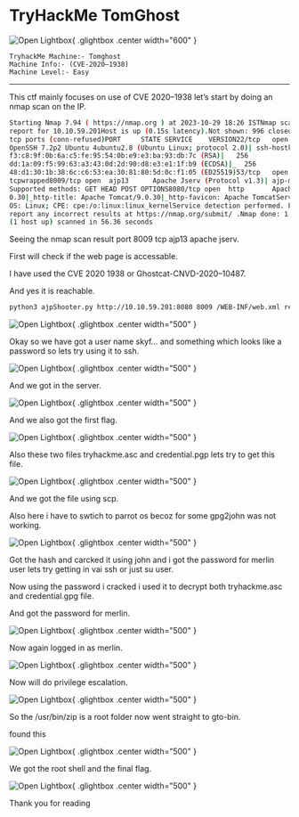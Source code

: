 # TryHackMe TomGhost

![Open Lightbox](../assets/tomghost1.webp){ .glightbox .center width="600" }

```
TryhackMe Machine:- Tomghost
Machine Info:- (CVE-2020–1938)
Machine Level:- Easy
```

---

This ctf mainly focuses on use of CVE 2020–1938 let’s start by doing an nmap scan on the IP.

```bash
Starting Nmap 7.94 ( https://nmap.org ) at 2023-10-29 18:26 ISTNmap scan 
report for 10.10.59.201Host is up (0.15s latency).Not shown: 996 closed 
tcp ports (conn-refused)PORT     STATE SERVICE    VERSION22/tcp   open  ssh        
OpenSSH 7.2p2 Ubuntu 4ubuntu2.8 (Ubuntu Linux; protocol 2.0)| ssh-hostkey:|   2048 
f3:c8:9f:0b:6a:c5:fe:95:54:0b:e9:e3:ba:93:db:7c (RSA)|   256 
dd:1a:09:f5:99:63:a3:43:0d:2d:90:d8:e3:e1:1f:b9 (ECDSA)|_  256 
48:d1:30:1b:38:6c:c6:53:ea:30:81:80:5d:0c:f1:05 (ED25519)53/tcp   open  
tcpwrapped8009/tcp open  ajp13      Apache Jserv (Protocol v1.3)| ajp-methods:|_  
Supported methods: GET HEAD POST OPTIONS8080/tcp open  http       Apache Tomcat 9.
0.30|_http-title: Apache Tomcat/9.0.30|_http-favicon: Apache TomcatService Info: 
OS: Linux; CPE: cpe:/o:linux:linux_kernelService detection performed. Please 
report any incorrect results at https://nmap.org/submit/ .Nmap done: 1 IP address 
(1 host up) scanned in 56.36 seconds
```
Seeing the nmap scan result port 8009 tcp ajp13 apache jserv.

First will check if the web page is accessable.

I have used the CVE 2020 1938 or Ghostcat-CNVD-2020–10487.

And yes it is reachable.

```bash
python3 ajpShooter.py http://10.10.59.201:8080 8009 /WEB-INF/web.xml read
```

![Open Lightbox](../assets/tomghost2.webp){ .glightbox .center width="500" }

Okay so we have got a user name skyf… and something which looks like a password so lets try using it to ssh.

![Open Lightbox](../assets/tomghost3.webp){ .glightbox .center width="500" }

And we got in the server.

![Open Lightbox](../assets/tomghost4.webp){ .glightbox .center width="500" }

And we also got the first flag.

![Open Lightbox](../assets/tomghost5.webp){ .glightbox .center width="500" }

Also these two files tryhackme.asc and credential.pgp lets try to get this file.

![Open Lightbox](../assets/tomghost6.webp){ .glightbox .center width="500" }

And we got the file using scp.

Also here i have to swtich to parrot os becoz for some gpg2john was not working.

![Open Lightbox](../assets/tomghost7.webp){ .glightbox .center width="500" }

Got the hash and carcked it using john and i got the password for merlin user lets try getting in vai ssh or just su user.

Now using the password i cracked i used it to decrypt both tryhackme.asc and credential.gpg file.

And got the password for merlin.

![Open Lightbox](../assets/tomghost8.webp){ .glightbox .center width="500" }

Now again logged in as merlin.

![Open Lightbox](../assets/tomghost9.webp){ .glightbox .center width="500" }

Now will do privilege escalation.

![Open Lightbox](../assets/tomghost10.webp){ .glightbox .center width="500" }

So the /usr/bin/zip is a root folder now went straight to gto-bin.

found this

![Open Lightbox](../assets/tomghost11.webp){ .glightbox .center width="500" }

We got the root shell and the final flag.

![Open Lightbox](../assets/tomghost12.webp){ .glightbox .center width="500" }

Thank you for reading
